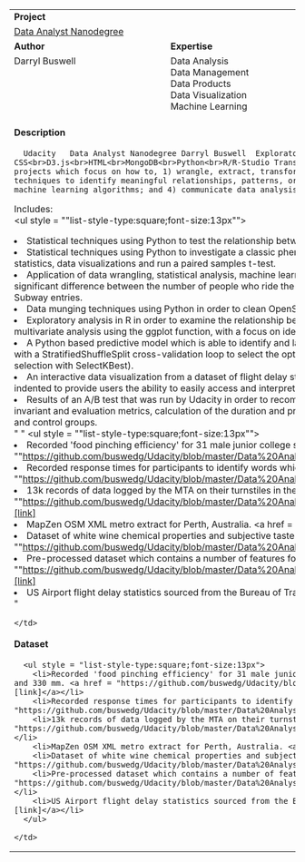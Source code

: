 <table style = "width:100%">
  <tr></tr>
  <tr>
    <td colspan = "4"><b>Project</b></td>
  </tr>
  <tr>
    <td colspan = "4"><a href = "https://github.com/buswedg/Udacity/tree/master/Data%20Analyst%20Nanodegree/">Data Analyst Nanodegree</a></td>
  </tr>
  <tr>
    <td><b>Author</b></td>
    <td><b>Expertise</b></td>
    <td><b>Tool</b></td>
    <td><b>Industry</b></td>
  </tr>
  <tr>
    <td style="vertical-align:top">Darryl Buswell</td>
    <td style="vertical-align:top">Data Analysis<br>Data Management<br>Data Products<br>Data Visualization<br>Machine Learning</td>
    <td style="vertical-align:top">CSS<br>D3.js<br>HTML<br>MongoDB<br>Python<br>R/R-Studio</td>
    <td style="vertical-align:top">Transportation<br>Food, Beverages and Tobacco<br>Transportation<br>Information Technology</td>
  </tr>
  <tr>
    <td colspan = "4"><b>Description</b></td>
  </tr>
  <tr>
    <td colspan = "4">

      Udacity	Data Analyst Nanodegree	Darryl Buswell	Exploratory Analysis<br>Data Applications<br>Data Management<br>Statistical Inference<br>Machine Learning	CSS<br>D3.js<br>HTML<br>MongoDB<br>Python<br>R/R-Studio	Transportation<br>Food, Beverages and Tobacco<br>Transportation<br>Information Technology	"A number of projects which focus on how to, 1) wrangle, extract, transform, and load data from various databases, formats, and data sources; 2) use exploratory data analysis techniques to identify meaningful relationships, patterns, or trends from complex data sets; 3) classify and predict into the future with applied statistics and machine learning algorithms; and 4) communicate data analysis and findings through effective data visualizations.<br><br>
Includes:<br>
      <ul style = ""list-style-type:square;font-size:13px"">
        <li>Statistical techniques using Python to test the relationship between 'food pinching performance' (i.e. the ability to place peanuts in a cup) and chopstick length.</li>
        <li>Statistical techniques using Python to investigate a classic phenomenon from experimental psychology known as the Stroop Effect. Python code was used to produce descriptive statistics, data visualizations and run a paired samples t-test.</li>
        <li>Application of data wrangling, statistical analysis, machine learning, and visualization techniques to a New York City Subway dataset. Includes a Mann-Whitney U-test to test for significant difference between the number of people who ride the NYC subway when raining versus not raining, while a regression model was fitted to predict the hourly number of Subway entries.</li>
        <li>Data munging techniques using Python in order to clean OpenStreetMap data for Perth, Australia, create a .json map file, and load that file into the MongoDB instance.</li>
        <li>Exploratory analysis in R in order to examine the relationship between 11 chemical and physical properties of a sample of white wines. Includes univariate, bivariate and multivariate analysis using the ggplot function, with a focus on identifying properties which are correlated with the subjective quality ranking of each wine.</li>
        <li>A Python based predictive model which is able to identify and label Persons of Interest (POI) i.e. Enron employees who committed fraud. Makes use of a GridSearchCV Pipeline with a StratifiedShuffleSplit cross-validation loop to select the optimal estimation algorithm (logistic regression estimator with feature scaling using MinMaxScaling and feature selection with SelectKBest).</li>
        <li>An interactive data visualization from a dataset of flight delay statistics for airports based within the U.S., created using HTML, CSS, D3.js and dimple charts. Visualization indented to provide users the ability to easily access and interpret time-series flight delay statistics for various airports spread across the U.S..</li>
        <li>Results of an A/B test that was run by Udacity in order to recommend whether or not to launch a change to the Udacity course enrolment webpage. Involved the selection of invariant and evaluation metrics, calculation of the duration and proportion of traffic diversion, and analysis of whether a statistically significant result was observed between the test and control groups.</li>
      </ul>"	"      <ul style = ""list-style-type:square;font-size:13px"">
        <li>Recorded 'food pinching efficiency' for 31 male junior college students and 21 primary school pupils who used chopsticks of various lengths. <a href = ""https://github.com/buswedg/Udacity/blob/master/Data%20Analyst%20Nanodegree/P0%20Analyze%20Chopstick%20Length/data/chopstick-effectiveness.csv"">[link]</a></li>
        <li>Recorded response times for participants to identify words which are congruent or incongruent. <a href = ""https://github.com/buswedg/Udacity/blob/master/Data%20Analyst%20Nanodegree/P1%20Test%20a%20Perceptual%20Phenomenon/data/stroopdata.csv"">[link]</a></li>
        <li>13k records of data logged by the MTA on their turnstiles in the New York subway system during the month of May 2011. <a href = ""https://github.com/buswedg/Udacity/blob/master/Data%20Analyst%20Nanodegree/P2%20Analyzing%20the%20NYC%20Subway%20Dataset/data/turnstile_weather_v2.csv"">[link]</a></li>
        <li>MapZen OSM XML metro extract for Perth, Australia. <a href = ""https://mapzen.com/data/metro-extracts"">[link]</a></li>
        <li>Dataset of white wine chemical properties and subjective taste quality rankings. <a href = ""https://github.com/buswedg/Udacity/blob/master/Data%20Analyst%20Nanodegree/P4%20Explore%20and%20Summarize%20Data/data/wineQualityWhites.csv"">[link]</a></li>
        <li>Pre-processed dataset which contains a number of features for Enron employees, including salary and historic email activity. <a href = ""https://github.com/buswedg/Udacity/blob/master/Data%20Analyst%20Nanodegree/P5%20Identifying%20Fraud%20from%20Enron%20Email/data/final_project_dataset.pkl"">[link]</a></li>
        <li>US Airport flight delay statistics sourced from the Bureau of Transportation Statistics. <a href = ""http://www.transtats.bts.gov/OT_Delay/OT_DelayCause1.asp"">[link]</a></li>
      </ul>"

    </td>
  </tr>
  <tr>
    <td colspan = "4"><b>Dataset</b></td>
  </tr>
  <tr>
    <td colspan = "4">

      <ul style = "list-style-type:square;font-size:13px">
        <li>Recorded 'food pinching efficiency' for 31 male junior college students and 21 primary school pupils who used chopsticks lengths of 180, 210, 240, 270, 300, and 330 mm. <a href = "https://github.com/buswedg/Udacity/blob/master/Data%20Analyst%20Nanodegree/P0%20Analyze%20Chopstick%20Length/data/chopstick-effectiveness.csv">[link]</a></li>
        <li>Recorded response times for participants to identify words which are congruent or incongruent. <a href = "https://github.com/buswedg/Udacity/blob/master/Data%20Analyst%20Nanodegree/P1%20Test%20a%20Perceptual%20Phenomenon/data/stroopdata.csv">[link]</a></li>
        <li>13k records of data logged by the MTA on their turnstiles in the New York subway system during the month of May 2011. <a href = "https://github.com/buswedg/Udacity/blob/master/Data%20Analyst%20Nanodegree/P2%20Analyzing%20the%20NYC%20Subway%20Dataset/data/turnstile_weather_v2.csv">[link]</a></li>
        <li>MapZen OSM XML metro extract for Perth, Australia. <a href = "https://mapzen.com/data/metro-extracts">[link]</a></li>
        <li>Dataset of white wine chemical properties and subjective taste quality rankings. <a href = "https://github.com/buswedg/Udacity/blob/master/Data%20Analyst%20Nanodegree/P4%20Explore%20and%20Summarize%20Data/data/wineQualityWhites.csv">[link]</a></li>
        <li>Pre-processed dataset which contains a number of features for Enron employees, including salary and historic email activity. <a href = "https://github.com/buswedg/Udacity/blob/master/Data%20Analyst%20Nanodegree/P5%20Identifying%20Fraud%20from%20Enron%20Email/data/final_project_dataset.pkl">[link]</a></li>
        <li>US Airport flight delay statistics sourced from the Bureau of Transportation Statistics. <a href = "http://www.transtats.bts.gov/OT_Delay/OT_DelayCause1.asp">[link]</a></li>
      </ul>

    </td>
  </tr>
</table>